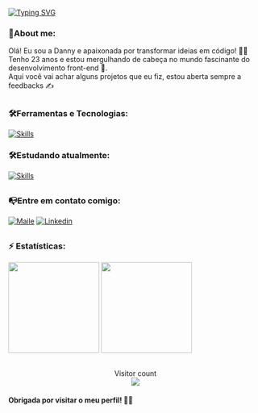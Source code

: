 [![Typing SVG](https://readme-typing-svg.herokuapp.com?font=Playfair+Display&weight=600&size=28&duration=4995&pause=1000&color=A73CCA&background=FF6AE300&center=true&vCenter=true&random=false&width=570&lines=%F0%9F%91%8B+Hello!+Welcome+to+my+Github+profile+%F0%9F%A4%8D)](https://git.io/typing-svg)

###  💬About me:
Olá! Eu sou a Danny e apaixonada por transformar ideias em código! 👩‍💻
<br>
Tenho 23 anos e estou mergulhando de cabeça no mundo fascinante do desenvolvimento front-end 📲.
<br>
Aqui você vai achar alguns projetos que eu fiz, estou aberta sempre a feedbacks ✍️

##

### 🛠️Ferramentas e Tecnologias:
[![Skills](https://skillicons.dev/icons?i=javascript,typescript,react,nextjs,css,sass,bootstrap,figma,git,tailwind,vite)](https://skillicons.dev)

### 🛠️Estudando atualmente:
[![Skills](https://skillicons.dev/icons?i=nextjs,mysql,nodejs,prisma)](https://skillicons.dev)

 ##
 
### 📭Entre em contato comigo:
 [<img alt="Maile" src="https://img.shields.io/badge/mail-FFFFFF?style=for-the-badge&logo=mail&logoColor=black"/>](mailto:daniellymarques0028@gmail.com)
 [<img alt="Linkedin" src="https://img.shields.io/badge/-linkedin-%230077B5?style=for-the-badge&logo=linkedin&logoColor=white"/>](https://www.linkedin.com/in/danny-marques/)


 ##

 ### ⚡ Estatísticas:
<div>
<img loading="lazy" height="180em" src="https://github-readme-stats.vercel.app/api/top-langs/?username=dannycmmarques&layout=compact&langs_count=7&theme=radical"/>
<img loading="lazy" height="180em" src="http://github-readme-streak-stats.herokuapp.com/?user=dannycmmarques&amp;theme=radical">
</div>

##

<p align="center"> 
  Visitor count<br>
  <img src="https://profile-counter.glitch.me/dannycmmarques/count.svg" />
</p>
 
 #### Obrigada por visitar o meu perfil! 🚀✨ 




